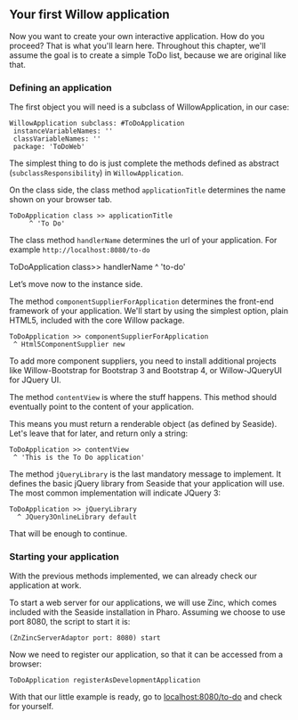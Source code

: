 ## Your first Willow application

Now you want to create your own interactive application. How do you proceed? That is what you'll learn here.
Throughout this chapter, we'll assume the goal is to create a simple ToDo list, because we are original like that.


### Defining an application

The first object you will need is a subclass of WillowApplication, in our case:

```
WillowApplication subclass: #ToDoApplication
 instanceVariableNames: ''
 classVariableNames: ''
 package: 'ToDoWeb'
``` 
The simplest thing to do is just complete the methods defined as abstract (`subclassResponsibility`) in `WillowApplication`.

On the class side, the class method `applicationTitle` determines the name shown on your browser tab.

```
ToDoApplication class >> applicationTitle
	 ^ 'To Do'
```
The class method `handlerName` determines the url of your application. For example `http://localhost:8080/to-do`

ToDoApplication class>> handlerName
 ^ 'to-do'

Let’s move now to the instance side.

The method `componentSupplierForApplication` determines the front-end framework of your application. 
We'll start by using the simplest option, plain HTML5, included with the core Willow package.


```
ToDoApplication >> componentSupplierForApplication
 ^ Html5ComponentSupplier new
 ```
 
To add more component suppliers, you need to install additional projects like Willow-Bootstrap for Bootstrap 3 and Bootstrap 4, or Willow-JQueryUI for JQuery UI.

The method `contentView` is where the stuff happens. 
This method should eventually point to the content of your application. 

This means you must return a renderable object (as defined by Seaside). Let's leave that for later, and return only a string:

```
ToDoApplication >> contentView
 ^ 'This is the To Do application'
```

The method `jQueryLibrary` is the last mandatory message to implement. 
It defines the basic jQuery library from Seaside that your application will use. The most common implementation will indicate JQuery 3:

```
ToDoApplication >> jQueryLibrary
  ^ JQuery3OnlineLibrary default
```  

That will be enough to continue.

### Starting your application

With the previous methods implemented, we can already check our application at work.

To start a web server for our applications, we will use Zinc, which comes included with the Seaside installation in Pharo. 
Assuming we choose to use port 8080, the script to start it is:

```
(ZnZincServerAdaptor port: 8080) start
```

Now we need to register our application, so that it can be accessed from a browser:

```
ToDoApplication registerAsDevelopmentApplication
```
With that our little example is ready, go to [localhost:8080/to-do](localhost:8080/to-do) and check for yourself.

